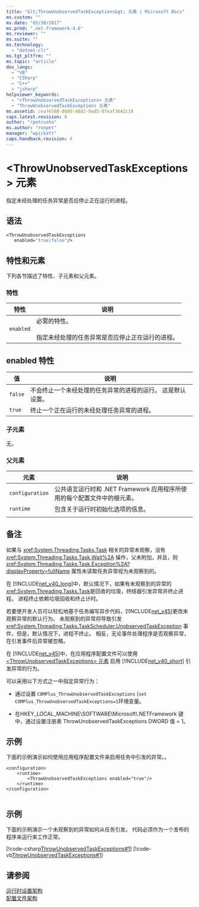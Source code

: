 ```yaml
---
title: "&lt;ThrowUnobservedTaskExceptions&gt; 元素 | Microsoft Docs"
ms.custom: ""
ms.date: "03/30/2017"
ms.prod: ".net-framework-4.6"
ms.reviewer: ""
ms.suite: ""
ms.technology: 
  - "dotnet-clr"
ms.tgt_pltfrm: ""
ms.topic: "article"
dev_langs: 
  - "VB"
  - "CSharp"
  - "C++"
  - "jsharp"
helpviewer_keywords: 
  - "<ThrowUnobservedTaskExceptions> 元素"
  - "ThrowUnobservedTaskExceptions 元素"
ms.assetid: cea7e588-8b8d-48d2-9ad5-8feaf3642c18
caps.latest.revision: 6
author: "rpetrusha"
ms.author: "ronpet"
manager: "wpickett"
caps.handback.revision: 6
---
```

# &lt;ThrowUnobservedTaskExceptions&gt; 元素
指定未经处理的任务异常是否应停止正在运行的进程。  
  
## 语法  
  
```vb  
<ThrowUnobservedTaskExceptions  
   enabled="true|false"/>  
```  
  
## 特性和元素  
 下列各节描述了特性、子元素和父元素。  
  
### 特性  
  
|特性|说明|  
|--------|--------|  
|`enabled`|必需的特性。<br /><br /> 指定未经处理的任务异常是否应停止正在运行的进程。|  
  
## enabled 特性  
  
|值|说明|  
|-------|--------|  
|`false`|不会终止一个未经处理的任务异常的进程的运行。  这是默认设置。|  
|`true`|终止一个正在运行的未经处理任务异常的进程。|  
  
### 子元素  
 无。  
  
### 父元素  
  
|元素|说明|  
|--------|--------|  
|`configuration`|公共语言运行时和 .NET Framework 应用程序所使用的每个配置文件中的根元素。|  
|`runtime`|包含关于运行时初始化选项的信息。|  
|||  
  
## 备注  
 如果与 <xref:System.Threading.Tasks.Task> 相关的异常未观察，没有 <xref:System.Threading.Tasks.Task.Wait%2A> 操作，父未附加，并且，则 <xref:System.Threading.Tasks.Task.Exception%2A?displayProperty=fullName> 属性未读取任务异常视为未观察到的。  
  
 在 [!INCLUDE[net_v40_long](../../../../../includes/net-v40-long-md.md)]中，默认情况下，如果有未观察到的异常的<xref:System.Threading.Tasks.Task>是回收的垃圾，终结器引发异常并终止进程。  进程终止依赖垃圾回收和终止计时。  
  
 若要使开发人员可以轻松地基于任务编写异步代码，[!INCLUDE[net_v45](../../../../../includes/net-v45-md.md)]更改未观察异常的默认行为。  未观察到的异常将导致引发 <xref:System.Threading.Tasks.TaskScheduler.UnobservedTaskException> 事件，但是，默认情况下，进程不终止。  相反，无论事件处理程序是否观察异常，在引发事件后异常被忽略。  
  
 在 [!INCLUDE[net_v45](../../../../../includes/net-v45-md.md)]中，在应用程序配置文件可以使用 [\<ThrowUnobservedTaskExceptions\> 元素](../../../../../docs/framework/configure-apps/file-schema/runtime/throwunobservedtaskexceptions-element.md) 启用 [!INCLUDE[net_v40_short](../../../../../includes/net-v40-short-md.md)] 引发异常的行为。  
  
 可以采用以下方式之一中指定异常行为：  
  
-   通过设置 `COMPlus_ThrowUnobservedTaskExceptions` \(`set COMPlus_ThrowUnobservedTaskExceptions=1`环境变量。  
  
-   在HKEY\_LOCAL\_MACHINE\\SOFTWARE\\Microsoft\\.NETFramework 键中，通过设置注册表 ThrowUnobservedTaskExceptions DWORD 值 \= 1。  
  
## 示例  
 下面的示例演示如何使用应用程序配置文件来启用任务中引发的异常。。  
  
```  
<configuration>   
    <runtime>   
        <ThrowUnobservedTaskExceptions enabled="true"/>   
    </runtime>   
</configuration>  
  
```  
  
## 示例  
 下面的示例演示一个未观察到的异常如何从任务引发。  代码必须作为一个发布的程序来运行来工作正常。  
  
 [!code-csharp[ThrowUnobservedTaskExceptions#1](../../../../../samples/snippets/csharp/VS_Snippets_CLR/throwunobservedtaskexceptions/cs/program.cs#1)]
 [!code-vb[ThrowUnobservedTaskExceptions#1](../../../../../samples/snippets/visualbasic/VS_Snippets_CLR/throwunobservedtaskexceptions/vb/program.vb#1)]  
  
## 请参阅  
 [运行时设置架构](../../../../../docs/framework/configure-apps/file-schema/runtime/index.md)   
 [配置文件架构](../../../../../docs/framework/configure-apps/file-schema/index.md)